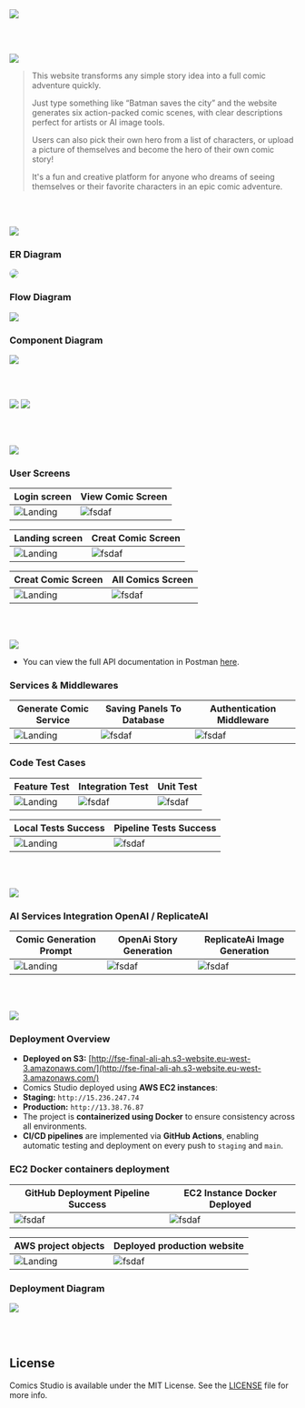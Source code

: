 <img src="./readme/title1.svg"/>

<br><br>

<!-- project overview -->
<img src="./readme/title2.svg"/>

> This website transforms any simple story idea into a full comic adventure quickly.
>
> Just type something like “Batman saves the city” and the website generates six action-packed comic scenes, with clear descriptions perfect for artists or AI image tools.
>
> Users can also pick their own hero from a list of characters, or upload a picture of themselves and become the hero of their own comic story!
>
> It's a fun and creative platform for anyone who dreams of seeing themselves or their favorite characters in an epic comic adventure.

<br><br>

<!-- System Design -->
<img src="./readme/title3.svg"/>

### ER Diagram

<img src="./readme/demo/comics_studio_erdiagram.png" style="border-radius: 10px;"/>


### Flow Diagram

<img src="./readme/demo/system_diagram.png"/>

### Component Diagram

<img src="./readme/demo/ComDiagramDone.png"/>



<br><br>

<!-- Project Highlights -->
<img src="./readme/title4.svg"/>

<!-- ### From Idea to Comic in Seconds
Turn any short idea into a full-blown, action-packed comic scene quickly.

### You’re the Star
Upload your photo and become the hero of your comic story.

### Cinematic Visuals, Every Time
Each scene bursts with emotion, movement, and rich comic-style detail.

### Download & Share Anywhere
Download your comics in multiple formats and share them easily on social media, with friends, or anywhere you like. -->

<img src="./readme/demo/Highlights.png"/>

<br><br>

<!-- Demo -->
<img src="./readme/title5.svg"/>

### User Screens

| Login screen                            | View Comic Screen                     |
| --------------------------------------- | ------------------------------------- |
| ![Landing](./readme/demo/login_page.png) | ![fsdaf](./readme/demo/vieiw_Grid.png)|


| Landing screen                            | Creat Comic Screen                     |
| --------------------------------------- | ------------------------------------- |
| ![Landing](./readme/demo/landinggif.gif) | ![fsdaf](./readme/demo/create-video.gif)|

| Creat Comic Screen                    |   All Comics Screen                     |
| ------------------------------------- |------------------------------------- |
| ![Landing](./readme/demo/best_reading.png) |![fsdaf](./readme/demo/tablet.png)|


<br><br>

<!-- Development & Testing -->
<img src="./readme/title6.svg"/>

- You can view the full API documentation in Postman [here](https://documenter.getpostman.com/view/30826163/2sB2qXmiVS).

### Services & Middlewares

| Generate Comic Service                              | Saving Panels To Database                            | Authentication Middleware                           |
| --------------------------------------- | ------------------------------------- | ------------------------------------- |
| ![Landing](./readme/demo/generateComicService.png) | ![fsdaf](./readme/demo/saveGenerateComicToDbService.png) | ![fsdaf](./readme/demo/AuthMiddleware.png) |


### Code Test Cases

| Feature Test                                | Integration Test                            | Unit Test                               |
| --------------------------------------- | ------------------------------------- | ------------------------------------- |
| ![Landing](./readme/demo/generate_comic_test.png) | ![fsdaf](./readme/demo/integration_test.png) | ![fsdaf](./readme/demo/unit_test.png) |



| Local Tests Success                              | Pipeline Tests Success                        |
| --------------------------------------- | ------------------------------------- |
| ![Landing](./readme/demo/testing_results_success.png) | ![fsdaf](./readme/demo/success_test_github_actions.png)|

<br><br>

<!-- Ai-Powered-Section -->
<img src="./readme/title7.svg"/>

### AI Services Integration OpenAI / ReplicateAI

| Comic Generation Prompt                          | OpenAi Story Generation                    | ReplicateAi Image Generation                     |
| --------------------------------------- | ------------------------------------- | ------------------------------------- |
| ![Landing](./readme/demo/user_prompt.png) | ![fsdaf](./readme/demo/open_ai_code.png) | ![fsdaf](./readme/demo/replicate_ai_code.png) |

<br><br>


<!-- Deployment -->
<img src="./readme/title8.svg"/>

### Deployment Overview 
  - **Deployed on S3:** [http://fse-final-ali-ah.s3-website.eu-west-3.amazonaws.com/](http://fse-final-ali-ah.s3-website.eu-west-3.amazonaws.com/)
  - Comics Studio deployed using **AWS EC2 instances**:
  - **Staging:** `http://15.236.247.74`
  - **Production:** `http://13.38.76.87`
- The project is **containerized using Docker** to ensure consistency across all environments.
- **CI/CD pipelines** are implemented via **GitHub Actions**, enabling automatic testing and deployment on every push to `staging` and `main`.

### EC2 Docker containers deployment

  | GitHub Deployment Pipeline Success	                        | EC2 Instance Docker Deployed                       |
 | ------------------------------------- | ------------------------------------- |
|![fsdaf](./readme/demo/actions_success_1.png) | ![fsdaf](./readme/demo/runing_ec2_containers.png) |

| AWS project objects	                 | Deployed production website  |   
| --------------------------------------- | ------------------------------------- |
| ![Landing](./readme/demo/objects_s3.png) | ![fsdaf](./readme/demo/deployed.png) |

### Deployment Diagram
<img src="./readme/demo/DeploymentDiagram.png"/>

<br><br>

<!-- License -->
## License

Comics Studio is available under the MIT License. See the [LICENSE](./LICENSE) file for more info.
<br><br>
